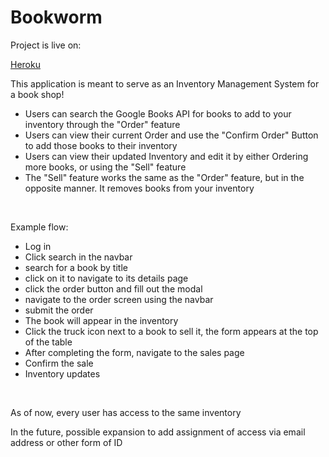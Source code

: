 # Bookworm

<p>Project is live on: </p>

<a href="https://bookworm-2020.herokuapp.com">Heroku</a>


<p>This application is meant to serve as an Inventory Management System for a book shop!</p>
<ul>
  <li>
    Users can search the Google Books API for books to add to your inventory through the "Order" feature
  </li>
  <li>
    Users can view their current Order and use the "Confirm Order" Button to add those books to their inventory
  </li>
  <li>
    Users can view their updated Inventory and edit it by either Ordering more books, or using the "Sell" feature
  </li>
  <li>
    The "Sell" feature works the same as the "Order" feature, but in the opposite manner.  It removes books from your inventory
  </li>
</ul>
<br>
<p> Example flow:
  <ul>
    <li>Log in</li>
    <li>Click search in the navbar</li>
    <li>search for a book by title</li>
    <li>click on it to navigate to its details page</li>
    <li>click the order button and fill out the modal</li>
    <li>navigate to the order screen using the navbar</li>
    <li>submit the order</li>
    <li>The book will appear in the inventory</li>
    <li>Click the truck icon next to a book to sell it, the form appears at the top of the table</li>
    <li>After completing the form, navigate to the sales page</li>
    <li>Confirm the sale</li>
    <li>Inventory updates</li>
   </ul>
<br>
<p>As of now, every user has access to the same inventory</p>
<p>In the future, possible expansion to add assignment of access via email address or other form of ID</p>
